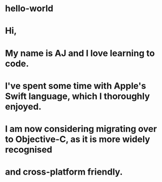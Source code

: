 # hello-world

# Hi,
# My name is AJ and I love learning to code.
# I've spent some time with Apple's Swift language, which I thoroughly enjoyed.
# I am now considering migrating over to Objective-C, as it is more widely recognised
# and cross-platform friendly.
